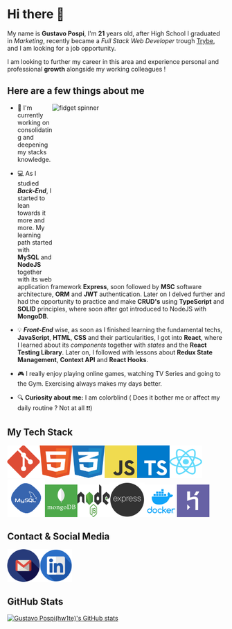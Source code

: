 # Hi there 👋 

My name is **Gustavo Pospi**, I'm **21** years old, after High School I graduated in *Marketing*, recently became a *Full Stack Web Developer* trough [Trybe](https://ajuda.betrybe.com/hc/pt-br/articles/360056299454-O-que-a-Trybe-%C3%A9-  "What Trybe is"), and I am looking for a job opportunity.

I am looking to further my career in this area and experience personal and professional **growth** alongside my working colleagues !

## Here are a few things about me
<img align="right" width="400" height="400" alt="fidget spinner" src="https://media.giphy.com/media/K3fXQ1YWZFUFBIF4mM/giphy.gif">

- 🌱 I'm currently working on consolidating and deepening my stacks knowledge.

- :computer: As I studied **_Back-End_**, I started to lean towards it more and more. My learning path started with **MySQL** and **NodeJS** together with its web application framework **Express**, soon followed by **MSC** software architecture, **ORM** and **JWT** authentication. Later on I delved further and had the opportunity to practice and make **CRUD's** using **TypeScript** and **SOLID** principles, where soon after got introduced to NodeJS with **MongoDB**.

- :bulb: **_Front-End_** wise, as soon as I finished learning the fundamental techs, **JavaScript**, **HTML**, **CSS** and their particularities, I got into **React**, where I learned about its *components* together with *states* and the **React Testing Library**. Later on, I followed with lessons about **Redux State Management**, **Context API** and **React Hooks**.

- :video_game: I really enjoy playing online games, watching TV Series and going to the Gym. Exercising always makes my days better.

- :mag: **Curiosity about me:** I am colorblind ( Does it bother me or affect my daily routine ? Not at all :heavy_exclamation_mark::heavy_exclamation_mark:)

## My Tech Stack
<img src="images/git-icon.svg" width="75" height="75" /><img src="images/html-1.svg" width="75" height="75" /><img src="images/css-3.svg" width="75" height="75" /><img src="images/logo-javascript.svg" width="75" height="75" /><img src="images/typescript.svg" width="75" height="75" /><img src="images/react-2 (1).svg" width="75" height="75" /><img src="images/mysql.png" width="" height="" /><img src="images/mongodb.png" width="75" height="75" /><img src="images/nodejs-1.svg" width="75" height="75" /><img src="images/express.png" width="" height="" /><img src="images/docker.png" width="75" height="75" /><img src="images/heroku-4.svg" width="75" height="75" />

## Contact & Social Media
[<img src="images/gmail.png" width="75" height="75" padding-left="50" />](mailto:gutxander@gmail.com)[<img src="images/linkedin.png" width="75" height="75"/>](https://www.linkedin.com/in/gustavopospi/)

## GitHub Stats
[![Gustavo Pospi(hw1te)'s GitHub stats](https://github-readme-stats.vercel.app/api?username=hw1te&theme=tokyonight )](https://github.com/anuraghazra/github-readme-stats)
